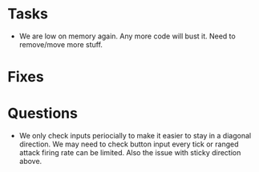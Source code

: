# Tasks
- We are low on memory again. Any more code will bust it. Need to remove/move more stuff.

# Fixes


# Questions

- We only check inputs periocially to make it easier to stay in a diagonal direction. We may need to check button input every tick or ranged attack firing rate can be limited. Also the issue with sticky direction above.